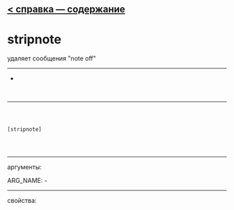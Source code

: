 [< справка — содержание](index.html)
---

# stripnote


удаляет сообщения &#34;note off&#34;

---

-
<br>


---


```



[stripnote]


            
```

---
аргументы:

ARG_NAME: -<br>

---
свойства:


